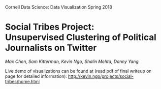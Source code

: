 Cornell Data Science: Data Visualization Spring 2018

# Social Tribes Project: <br/> Unsupervised Clustering of Political Journalists on Twitter
*Max Chen, Sam Kitterman, Kevin Ngo, Shalin Mehta, Danny Yang*

Live demo of visualizations can be found at (read pdf of final writeup on page for detailed information): http://kevin.ngo/projects/social-tribes/home.html
